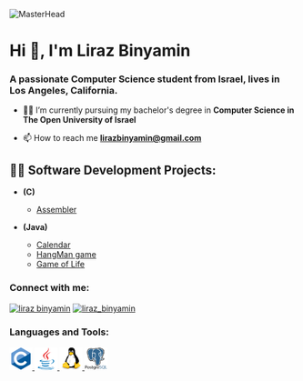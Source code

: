 
![MasterHead](https://cdn.dribbble.com/users/1803678/screenshots/3652824/media/ec8d4b3c350813be65b1711a528c5143.gif)

<h1 align="left">Hi 👋, I'm Liraz Binyamin</h1>
<h3 align="left">A passionate Computer Science student from Israel, lives in Los Angeles, California.</h3>

- 👨‍💻 I’m currently pursuing my bachelor's degree in **Computer Science in The Open University of Israel**
  
- 📫 How to reach me **lirazbinyamin@gmail.com**

<h2>👨‍💻 Software Development Projects:</h2>

- <b>(C)</b>
  - <a href="https://github.com/lirazbinyamin/My-Assembly"> Assembler</a>

- <b>(Java)</b>
  - <a href="https://github.com/lirazbinyamin/Calendar">Calendar </a>
  - <a href="https://github.com/lirazbinyamin/HangMan-Game">HangMan game</a>
  - <a href="https://github.com/lirazbinyamin/Game-of-Life">Game of Life</a>
  
<h3 align="left">Connect with me:</h3>
<p align="left">
<a href="https://linkedin.com/in/liraz-binyamin" target="blank"><img align="center" src="https://raw.githubusercontent.com/rahuldkjain/github-profile-readme-generator/master/src/images/icons/Social/linked-in-alt.svg" alt="liraz binyamin" height="30" width="40" /></a>
<a href="https://www.instagram.com/liraz_binyamin/" target="blank"><img align="center" src="https://raw.githubusercontent.com/rahuldkjain/github-profile-readme-generator/master/src/images/icons/Social/instagram.svg" alt="liraz_binyamin" height="30" width="40" /></a>
</p>

<h3 align="left">Languages and Tools:</h3>
<p align="left"> <a href="https://www.cprogramming.com/" target="_blank" rel="noreferrer"> <img src="https://raw.githubusercontent.com/devicons/devicon/master/icons/c/c-original.svg" alt="c" width="40" height="40"/> </a> <a href="https://www.java.com" target="_blank" rel="noreferrer"> <img src="https://raw.githubusercontent.com/devicons/devicon/master/icons/java/java-original.svg" alt="java" width="40" height="40"/> </a> <a href="https://www.linux.org/" target="_blank" rel="noreferrer"> <img src="https://raw.githubusercontent.com/devicons/devicon/master/icons/linux/linux-original.svg" alt="linux" width="40" height="40"/> </a> <a href="https://www.postgresql.org" target="_blank" rel="noreferrer"> <img src="https://raw.githubusercontent.com/devicons/devicon/master/icons/postgresql/postgresql-original-wordmark.svg" alt="postgresql" width="40" height="40"/> </a> </p>

